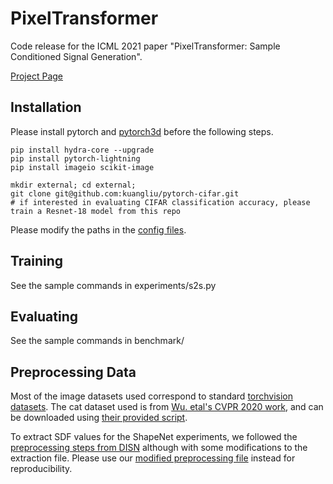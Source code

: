 # PixelTransformer
Code release for the ICML 2021 paper "PixelTransformer: Sample Conditioned Signal Generation".

[Project Page](https://shubhtuls.github.io/PixelTransformer/)

## Installation
Please install pytorch and [pytorch3d](https://github.com/facebookresearch/pytorch3d) before the following steps.

```
pip install hydra-core --upgrade
pip install pytorch-lightning
pip install imageio scikit-image

mkdir external; cd external;
git clone git@github.com:kuangliu/pytorch-cifar.git
# if interested in evaluating CIFAR classification accuracy, please train a Resnet-18 model from this repo
```
Please modify the paths in the [config files](conf/).

## Training
See the sample commands in experiments/s2s.py

## Evaluating
See the sample commands in benchmark/

## Preprocessing Data
Most of the image datasets used correspond to standard [torchvision datasets](https://pytorch.org/vision/stable/datasets.html). The cat dataset used is from [Wu. etal's CVPR 2020 work](https://github.com/elliottwu/unsup3d), and can be downloaded using [their provided script](https://github.com/elliottwu/unsup3d/blob/master/data/download_cat.sh).

To extract SDF values for the ShapeNet experiments, we followed the [preprocessing steps from DISN](https://github.com/laughtervv/DISN) although with some modifications to the extraction file. Please use our [modified preprocessing file](external/DISN/preprocessing/create_point_sdf_fullgrid.py) instead for reproducibility.

